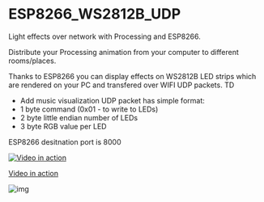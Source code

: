 # ESP8266_WS2812B_UDP
Light effects over network with Processing and ESP8266.

Distribute your Processing animation from your computer to different rooms/places.

Thanks to ESP8266 you can display effects on WS2812B LED strips which are rendered on your PC and transfered over WIFI UDP packets.
TD
- Add music visualization
UDP packet has simple format:
- 1 byte command (0x01 - to write to LEDs)
- 2 byte little endian number of LEDs
- 3 byte RGB value per LED

ESP8266 desitnation port is 8000

[![Video in action](https://raw.githubusercontent.com/hubmartin/ESP8266_WS2812B_UDP/master/doc/img/video.jpg)](https://youtu.be/okA8Il88aNk "Video Title")

[Video in action]()

![img](https://raw.githubusercontent.com/hubmartin/ESP8266_WS2812B_UDP/master/doc/img/screen.jpg)

